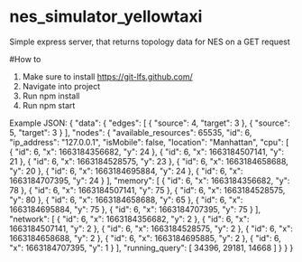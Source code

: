 # nes_simulator_yellowtaxi

Simple express server, that returns topology data for NES on a GET request

#How to

1. Make sure to install https://git-lfs.github.com/
2. Navigate into project
3. Run npm install
4. Run npm start

Example JSON:
{
"data": {
"edges": [
{
"source": 4,
"target": 3
},
{
"source": 5,
"target": 3
}
],
"nodes": {
"available_resources": 65535,
"id": 6,
"ip_address": "127.0.0.1",
"isMobile": false,
"location": "Manhattan",
"cpu": [
{
"id": 6,
"x": 1663184356682,
"y": 24
},
{
"id": 6,
"x": 1663184507141,
"y": 21
},
{
"id": 6,
"x": 1663184528575,
"y": 23
},
{
"id": 6,
"x": 1663184658688,
"y": 20
},
{
"id": 6,
"x": 1663184695884,
"y": 24
},
{
"id": 6,
"x": 1663184707395,
"y": 24
}
],
"memory": [
{
"id": 6,
"x": 1663184356682,
"y": 78
},
{
"id": 6,
"x": 1663184507141,
"y": 75
},
{
"id": 6,
"x": 1663184528575,
"y": 80
},
{
"id": 6,
"x": 1663184658688,
"y": 65
},
{
"id": 6,
"x": 1663184695884,
"y": 75
},
{
"id": 6,
"x": 1663184707395,
"y": 75
}
],
"network": [
{
"id": 6,
"x": 1663184356682,
"y": 2
},
{
"id": 6,
"x": 1663184507141,
"y": 2
},
{
"id": 6,
"x": 1663184528575,
"y": 2
},
{
"id": 6,
"x": 1663184658688,
"y": 2
},
{
"id": 6,
"x": 1663184695885,
"y": 2
},
{
"id": 6,
"x": 1663184707395,
"y": 1
}
],
"running_query": [
34396,
29181,
14668
]
}
}
}
